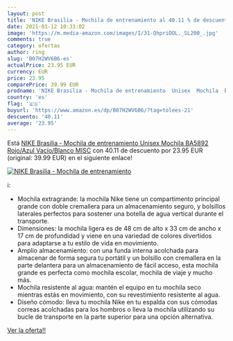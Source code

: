 ```yaml
---
layout: post
title: 'NIKE Brasilia - Mochila de entrenamiento al 40.11 % de descuento'
date: 2021-01-12 10:33:02
image: 'https://m.media-amazon.com/images/I/31-QhpriOOL._SL200_.jpg'
comments: true
category: ofertas
author: ring
slug: 'B07H2WV6B6-es'
actualPrice: 23.95 EUR
currency: EUR
price: 23.95
comparePrice: 39.99 EUR
prodname: 'NIKE Brasilia - Mochila de entrenamiento  Unisex  Mochila  BA5892  Rojo/Azul Vacío/Blanco  MISC'
country: 'es'
flag: '🇪🇸'
buyurl: 'https://www.amazon.es/dp/B07H2WV6B6/?tag=tolees-21'
descuento: '40.11'
average: '23.95'
---
```


Está [NIKE Brasilia - Mochila de entrenamiento  Unisex  Mochila  BA5892  Rojo/Azul Vacío/Blanco  MISC](https://www.amazon.es/dp/B07H2WV6B6/?tag=tolees-21) con 40.11 de descuento por 23.95 EUR (original: 39.99 EUR) en el siguiente enlace!

[![NIKE Brasilia - Mochila de entrenamiento](https://m.media-amazon.com/images/I/31-QhpriOOL._SL200_.jpg)](https://www.amazon.es/dp/B07H2WV6B6/?tag=tolees-21)

ℹ️:

- Mochila extragrande: la mochila Nike tiene un compartimento principal grande con doble cremallera para un almacenamiento seguro, y bolsillos laterales perfectos para sostener una botella de agua vertical durante el transporte.
- Dimensiones: la mochila ligera es de 48 cm de alto x 33 cm de ancho x 17 cm de profundidad y viene en una variedad de colores divertidos para adaptarse a tu estilo de vida en movimiento.
- Amplio almacenamiento: con una funda interna acolchada para almacenar de forma segura tu portátil y un bolsillo con cremallera en la parte delantera para un almacenamiento de fácil acceso, esta mochila grande es perfecta como mochila escolar, mochila de viaje y mucho más.
- Mochila resistente al agua: mantén el equipo en tu mochila seco mientras estás en movimiento, con su revestimiento resistente al agua.
- Diseño cómodo: lleva tu mochila Nike en tu espalda con sus cómodas correas acolchadas para los hombros o lleva la mochila utilizando su bucle de transporte en la parte superior para una opción alternativa.

[Ver la oferta!!](https://www.amazon.es/dp/B07H2WV6B6/?tag=tolees-21)
